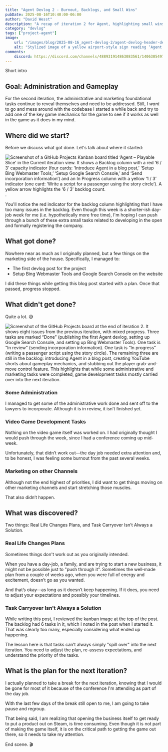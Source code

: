 ```yaml
---
title: "Agent Devlog 2 - Burnout, Backlogs, and Small Wins"
pubDate: 2025-08-16T10:40:00-06:00
author: "David Wesst"
description: "A recap of iteration 2 for Agent, highlighting small wins in marketing and administration, challenges with burnout and prioritization, and lessons learned about real life plans and task carryover."
category: "devlog"
tags: ["project-agent"]
image: 
    url: "/images/blog/2025-08-16_agent-devlog-2/agent-devlog-header-devlog2.webp"
    alt: "Stylized image of a yellow airport-style sign reading ‘Agent’ with an icon of a person holding a phone beside a kiosk. The background shows a faded terminal with a lone figure walking beneath arched ceilings. Text at the bottom reads ‘Devlog #2’."
comments:
    discord: https://discord.com/channels/488931914863083561/1406305497174507653
---
```


Short intro

## Goal: Administration and Gameplay

For the second iteration, the administrative and marketing foundational tasks continue to reveal themselves and need to be addressed. Still, I _want_ to go and mess around with the codebase I started a while back and try to add one of the key game mechanics for the game to see if it works as well in the game as it does in my mind.

## Where did we start?

Before we discuss what got done. Let's talk about where it started:

![Screenshot of a GitHub Projects Kanban board titled ‘Agent – Playable Slice’ in the Current iteration view. It shows a Backlog column with a red ‘6 / 3’ capacity indicator (four cards: ‘Introduce Agent in a blog post,’ ‘Setup Bing Webmaster Tools,’ ‘Setup Google Search Console,’ and ‘Send incorporation information’) and an In Progress column with a yellow ‘1 / 3’ indicator (one card: ‘Write a script for a passenger using the story circle’). A yellow arrow highlights the ‘6 / 3’ backlog count.](iteration_2_where-it-started.png).

You'll notice the red indicator for the backlog column highlighting that I have too many issues in the backlog. Even though this week is a shorter-ish day-job week for me (i.e. hypothetically more free time), I'm hoping I can push through a bunch of these extra small tasks related to developing in the open and formally registering the company.

## What got done?

Nowhere near as much as I originally planned, but a few things on the marketing side of the house. Specifically, I managed to:
- The first devlog post for the project
- Setup Bing Webmaster Tools and Google Search Console on the website

I did these things while getting this blog post started with a plan. Once that passed, progress stopped.

## What didn't get done?

Quite a lot. 😅

![Screenshot of the GitHub Projects board at the end of iteration 2. It shows eight issues from the previous iteration, with mixed progress. Three tasks are marked “Done” (publishing the first Agent devlog, setting up Google Search Console, and setting up Bing Webmaster Tools). One task is “In review” (sending incorporation information). One task is “In progress” (writing a passenger script using the story circle). The remaining three are still in the backlog: introducing Agent in a blog post, creating YouTube shorts about gameplay mechanics, and stubbing out the player grab-and-move control feature. This highlights that while some administrative and marketing tasks were completed, game development tasks mostly carried over into the next iteration.](iteration_2_where-it-ended.png)

### Some Administration 

I managed to get some of the administrative work done and sent off to the lawyers to incorporate. Although it is in review, it isn’t finished yet.

### Video Game Development Tasks

Nothing on the video game itself was worked on. I had originally thought I would push through the week, since I had a conference coming up mid-week. 

Unfortunately, that didn’t work out—the day job needed extra attention and, to be honest, I was feeling some burnout from the past several weeks.

### Marketing on other Channels

Although not the end highest of priorities, I did want to get things moving on other marketing channels and start stretching those muscles. 

That also didn’t happen.

## What was discovered?

Two things: Real Life Changes Plans, and Task Carryover Isn’t Always a Solution.

### Real Life Changes Plans

Sometimes things don't work out as you originally intended.

When you have a day-job, a family, and are trying to start a new business, it might not be possible just to "push through it". Sometimes the well‑made plan from a couple of weeks ago, when you were full of energy and excitement, doesn’t go as you wanted.

And that’s okay—as long as it doesn’t keep happening. If it does, you need to adjust your expectations and possibly your timelines.

### Task Carryover Isn't Always a Solution

While writing this post, I reviewed the kanban image at the top of the post. The backlog had 6 tasks in it, which I noted in the post when I started it. That was clearly too many, especially considering what ended up happening.

The lesson here is that tasks can’t always simply "spill over" into the next iteration. You need to adjust the plan, re-assess expectations, and understand the priority of the tasks.

## What is the plan for the next iteration?

I actually planned to take a break for the next iteration, knowing that I would be gone for most of it because of the conference I'm attending as part of the day job.

With the last few days of the break still open to me, I am going to take pause and regroup.

That being said, I am realizing that opening the business itself to get ready to put a product out on Steam, is time consuming. Even though it is not part of making the game itself, it is on the critical path to getting the game out there, so it needs to take my attention.

End scene. 🎬
